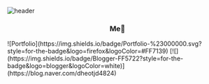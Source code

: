 ![header](https://capsule-render.vercel.app/api?type=WAVE&height=300&text=DaesungOh)

<h3 align="center">Me👋</h3>
![Portfolio](https://img.shields.io/badge/Portfolio-%23000000.svg?style=for-the-badge&logo=firefox&logoColor=#FF7139) [![](https://img.shields.io/badge/Blogger-FF5722?style=for-the-badge&logo=blogger&logoColor=white)](https://blog.naver.com/dheotjd4824)
